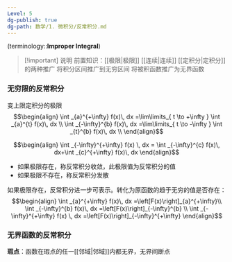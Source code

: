 ```yaml
---
Level: 5
dg-publish: true
dg-path: 数学/1. 微积分/反常积分.md
---
```

(terminology::**Improper Integral**)
> [!important] 说明
> 前置知识：[[极限\|极限]]   [[连续\|连续]]
> [[定积分\|定积分]]的两种推广
> 将积分区间推广到无穷区间
> 将被积函数推广为无界函数

### 无穷限的反常积分
变上限定积分的极限
$$\begin{align}
\int _{a}^{+\infty} f(x)\, dx  =\lim\limits_{ t \to +\infty } \int _{a}^{t} f(x)\, dx \\
\int _{-\infty}^{b} f(x)\, dx  =\lim\limits_{ t \to -\infty } \int _{t}^{b} f(x)\, dx \\
\end{align}$$

$$\begin{align}
\int _{-\infty}^{+\infty} f(x) \, dx  = \int _{-\infty}^{c} f(x)\, dx+\int _{c}^{+\infty} f(x)\, dx
\end{align}$$

- 如果极限存在，称反常积分收敛，此极限值为反常积分的值
- 如果极限不存在，称反常积分发散

如果极限存在，反常积分进一步可表示。转化为原函数的趋于无穷的值是否存在：
$$\begin{align}
\int _{a}^{+\infty} f(x)\, dx  =\left[F(x)\right]_{a}^{+\infty}\\
\int _{-\infty}^{b} f(x)\, dx  =\left[F(x)\right]_{-\infty}^{b} \\
\int _{-\infty}^{+\infty} f(x) \, dx  =\left[F(x)\right]_{-\infty}^{+\infty}
\end{align}$$

### 无界函数的反常积分
**瑕点**：函数在瑕点的任一[[邻域\|邻域]]内都无界，无界间断点


